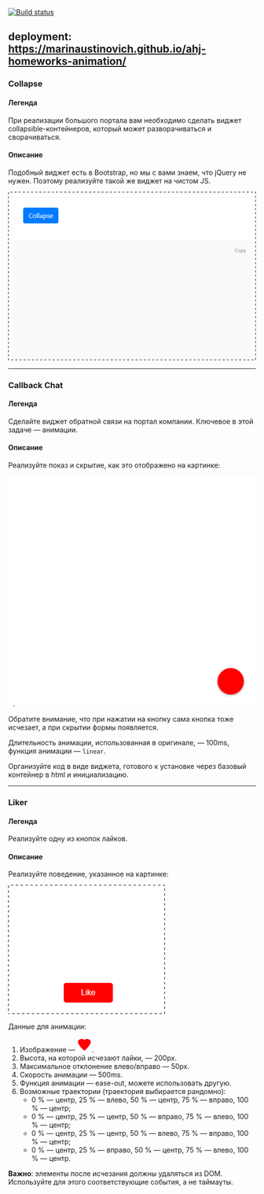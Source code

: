 [![Build status](https://ci.appveyor.com/api/projects/status/eq85pshbxj76s9kd/branch/main?svg=true)](https://ci.appveyor.com/project/marinaustinovich/ahj-homeworks-animation/branch/main)


deployment: https://marinaustinovich.github.io/ahj-homeworks-animation/
---

### Collapse

#### Легенда

При реализации большого портала вам необходимо сделать виджет collapsible-контейнеров, который может разворачиваться и сворачиваться.

#### Описание

Подобный виджет есть в Bootstrap, но мы с вами знаем, что jQuery не нужен. Поэтому реализуйте такой же виджет на чистом JS.

![](./src/img/collapse.gif)

---


### Callback Chat

#### Легенда

Сделайте виджет обратной связи на портал компании. Ключевое в этой задаче — анимации.

#### Описание

Реализуйте показ и скрытие, как это отображено на картинке:

![](./src/img/callback.gif)

Обратите внимание, что при нажатии на кнопку сама кнопка тоже исчезает, а при скрытии формы появляется.

Длительность анимации, использованная в оригинале, — 100ms, функция анимации — `linear`.

Организуйте код в виде виджета, готового к установке через базовый контейнер в html и инициализацию.

---


### Liker

#### Легенда

Реализуйте одну из кнопок лайков.

#### Описание

Реализуйте поведение, указанное на картинке:

![](./src/img/liker.gif)

Данные для анимации:
1. Изображение — ![heart.png](./src/img/heart.png).
1. Высота, на которой исчезают лайки, — 200px.
1. Максимальное отклонение влево/вправо — 50px.
1. Скорость анимации — 500ms.
1. Функция анимации — ease-out, можете использовать другую.
1. Возможные траектории (траектория выбирается рандомно): 
   * 0 % — центр, 25 % — влево, 50 % — центр, 75 % — вправо, 100 % — центр;
   * 0 % — центр, 25 % — центр, 50 % — вправо, 75 % — влево, 100 % — центр;
   * 0 % — центр, 25 % — центр, 50 % — влево, 75 % — вправо, 100 % — центр;
   * 0 % — центр, 25 % — вправо, 50 % — центр, 75 % — влево, 100 % — центр.

**Важно**: элементы после исчезания должны удаляться из DOM. Используйте для этого соответствующие события, а не таймауты.
